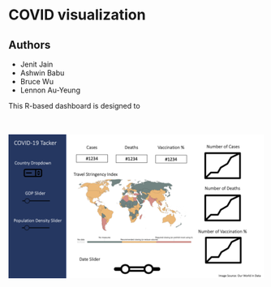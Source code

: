 # COVID visualization

## Authors

- Jenit Jain
- Ashwin Babu
- Bruce Wu
- Lennon Au-Yeung

This R-based dashboard is designed to 


<br>
<br>

<img src="img/dashboard_sketch.png">